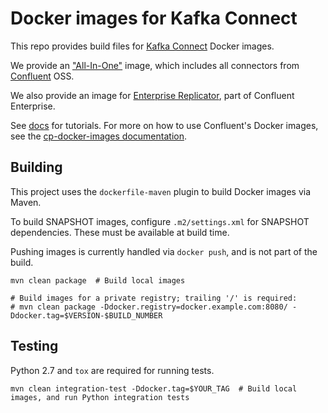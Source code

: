 # Docker images for Kafka Connect

This repo provides build files for [Kafka Connect](https://www.confluent.io/product/connectors/) Docker images.

We provide an ["All-In-One"](https://hub.docker.com/r/confluentinc/cp-kafka-connect/) image, which includes all connectors from [Confluent](https://www.confluent.io) OSS.

We also provide an image for [Enterprise Replicator](https://hub.docker.com/r/confluentinc/cp-enterprise-replicator/), part of Confluent Enterprise.

See [docs](docs/) for tutorials. For more on how to use Confluent's Docker images, see the [cp-docker-images documentation](http://docs.confluent.io/current/cp-docker-images/docs/index.html).


## Building

This project uses the `dockerfile-maven` plugin to build Docker images via Maven.

To build SNAPSHOT images, configure `.m2/settings.xml` for SNAPSHOT dependencies. These must be available at build time.

Pushing images is currently handled via `docker push`, and is not part of the build.

```
mvn clean package  # Build local images

# Build images for a private registry; trailing '/' is required:
# mvn clean package -Ddocker.registry=docker.example.com:8080/ -Ddocker.tag=$VERSION-$BUILD_NUMBER
```

## Testing

Python 2.7 and `tox` are required for running tests.

```
mvn clean integration-test -Ddocker.tag=$YOUR_TAG  # Build local images, and run Python integration tests
```
